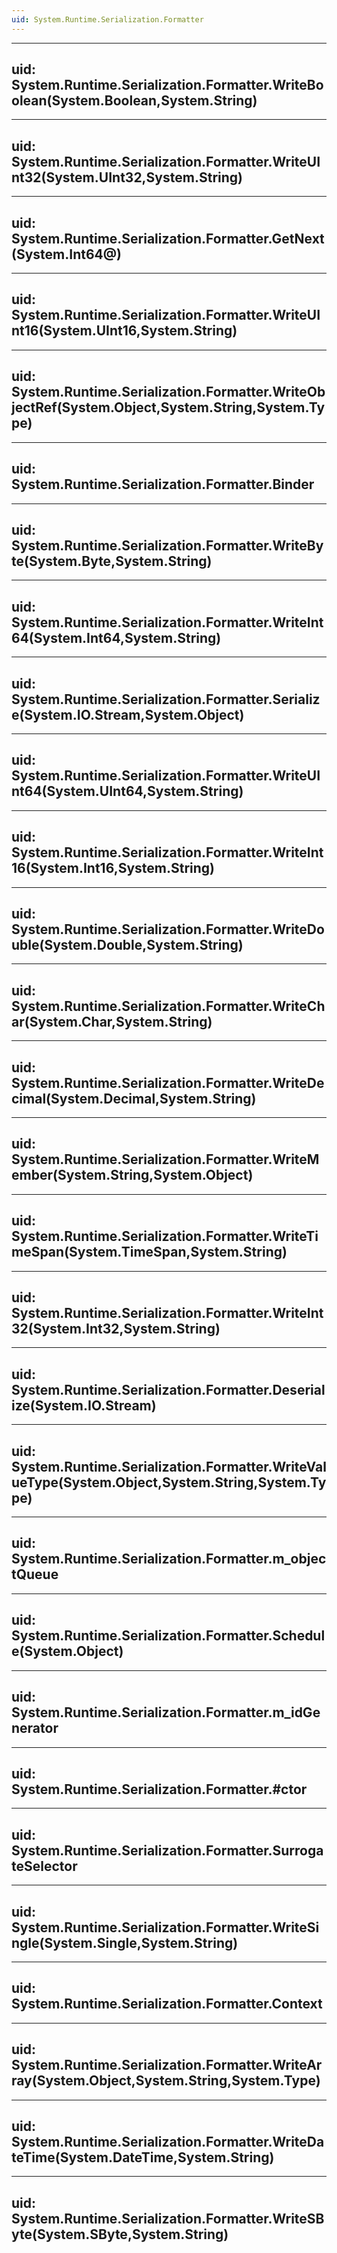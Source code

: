 ```yaml
---
uid: System.Runtime.Serialization.Formatter
---
```


---
uid: System.Runtime.Serialization.Formatter.WriteBoolean(System.Boolean,System.String)
---

---
uid: System.Runtime.Serialization.Formatter.WriteUInt32(System.UInt32,System.String)
---

---
uid: System.Runtime.Serialization.Formatter.GetNext(System.Int64@)
---

---
uid: System.Runtime.Serialization.Formatter.WriteUInt16(System.UInt16,System.String)
---

---
uid: System.Runtime.Serialization.Formatter.WriteObjectRef(System.Object,System.String,System.Type)
---

---
uid: System.Runtime.Serialization.Formatter.Binder
---

---
uid: System.Runtime.Serialization.Formatter.WriteByte(System.Byte,System.String)
---

---
uid: System.Runtime.Serialization.Formatter.WriteInt64(System.Int64,System.String)
---

---
uid: System.Runtime.Serialization.Formatter.Serialize(System.IO.Stream,System.Object)
---

---
uid: System.Runtime.Serialization.Formatter.WriteUInt64(System.UInt64,System.String)
---

---
uid: System.Runtime.Serialization.Formatter.WriteInt16(System.Int16,System.String)
---

---
uid: System.Runtime.Serialization.Formatter.WriteDouble(System.Double,System.String)
---

---
uid: System.Runtime.Serialization.Formatter.WriteChar(System.Char,System.String)
---

---
uid: System.Runtime.Serialization.Formatter.WriteDecimal(System.Decimal,System.String)
---

---
uid: System.Runtime.Serialization.Formatter.WriteMember(System.String,System.Object)
---

---
uid: System.Runtime.Serialization.Formatter.WriteTimeSpan(System.TimeSpan,System.String)
---

---
uid: System.Runtime.Serialization.Formatter.WriteInt32(System.Int32,System.String)
---

---
uid: System.Runtime.Serialization.Formatter.Deserialize(System.IO.Stream)
---

---
uid: System.Runtime.Serialization.Formatter.WriteValueType(System.Object,System.String,System.Type)
---

---
uid: System.Runtime.Serialization.Formatter.m_objectQueue
---

---
uid: System.Runtime.Serialization.Formatter.Schedule(System.Object)
---

---
uid: System.Runtime.Serialization.Formatter.m_idGenerator
---

---
uid: System.Runtime.Serialization.Formatter.#ctor
---

---
uid: System.Runtime.Serialization.Formatter.SurrogateSelector
---

---
uid: System.Runtime.Serialization.Formatter.WriteSingle(System.Single,System.String)
---

---
uid: System.Runtime.Serialization.Formatter.Context
---

---
uid: System.Runtime.Serialization.Formatter.WriteArray(System.Object,System.String,System.Type)
---

---
uid: System.Runtime.Serialization.Formatter.WriteDateTime(System.DateTime,System.String)
---

---
uid: System.Runtime.Serialization.Formatter.WriteSByte(System.SByte,System.String)
---
